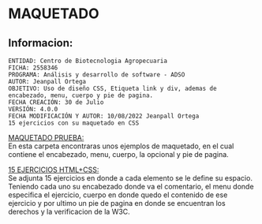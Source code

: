 # MAQUETADO
## Informacion:
    ENTIDAD: Centro de Biotecnologia Agropecuaria
    FICHA: 2558346
    PROGRAMA: Análisis y desarrollo de software - ADSO
    AUTOR: Jeanpall Ortega
    OBJETIVO: Uso de diseño CSS, Etiqueta link y div, ademas de encabezado, menu, cuerpo y pie de pagina.
    FECHA CREACIÓN: 30 de Julio
    VERSIÓN: 4.0.0
    FECHA MODIFICACIÓN Y AUTOR: 10/08/2022 Jeanpall Ortega
    15 ejercicios con su maquetado en CSS
    
[MAQUETADO PRUEBA:](https://github.com/Jeanpall/Maquetado/tree/main/Maqueta)</br>
En esta carpeta encontraras unos ejemplos de maquetado, en el cual contiene el encabezado, menu, cuerpo, la opcional y pie de pagina.

[15 EJERCICIOS HTML+CSS:](https://github.com/Jeanpall/Maquetado/tree/main/MAQUETADO%20EJERCICIOS%2015)</br>
Se adjunta 15 ejercicios en donde a cada elemento se le define su espacio. Teniendo cada uno su encabezado donde va el comentario, el menu donde especifica el ejercicio, cuerpo en donde quedo el contenido de ese ejercicio y por ultimo un pie de pagina en donde se encuentran los derechos y la verificacion de la W3C.
